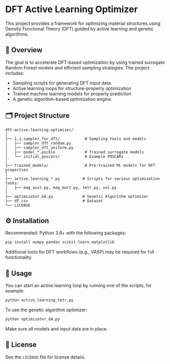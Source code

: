 # DFT Active Learning Optimizer

This project provides a framework for optimizing material structures using Density Functional Theory (DFT) guided by active learning and genetic algorithms.

## 🧠 Overview

The goal is to accelerate DFT-based optimization by using trained surrogate Random Forest models and efficient sampling strategies. The project includes:
- Sampling scripts for generating DFT input data
- Active learning loops for structure-property optimization
- Trained machine learning models for property prediction
- A genetic algorithm-based optimization engine

## 🗂 Project Structure

```
dft-active-learning-optimizer/
│
├── 1.1.sampler_for_dft/           # Sampling tools and models
│   ├── sampler_dft_random.py
│   ├── sampler_dft_uniform.py
│   ├── model_*.pickle             # Trained surrogate models
│   └── initial_poscars/           # Example POSCARs
│
├── trained_models/                # Pre-trained ML models for DFT properties
│
├── active_learning_*.py          # Scripts for various optimization tasks:
│   ├── mag_aust.py, mag_mart.py, tetr.py, vol.py
│
├── optimizator_GA.py             # Genetic Algorithm optimizer
├── df.csv                        # Dataset
└── LICENSE
```

## ⚙️ Installation

Recommended: Python 3.8+ with the following packages:

```bash
pip install numpy pandas scikit-learn matplotlib
```

Additional tools for DFT workflows (e.g., VASP) may be required for full functionality.

## 🚀 Usage

You can start an active learning loop by running one of the scripts, for example:

```bash
python active_learning_tetr.py
```

To use the genetic algorithm optimizer:

```bash
python optimizator_GA.py
```

Make sure all models and input data are in place.

## 📄 License

See the `LICENSE` file for license details.
